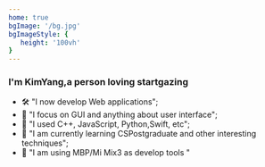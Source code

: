 ```yaml
---
home: true
bgImage: '/bg.jpg'
bgImageStyle: {
   height: '100vh'
}
---
```


### I'm KimYang,a person loving startgazing
   - 🛠  "I now develop Web applications";
   - 🤔  "I focus on GUI and anything about user interface"; 
   - 🔗  "I used C++, JavaScript, Python,Swift, etc";
   - 🦀  "I am currently learning CSPostgraduate and other interesting techniques";
   - 📱  "I am using MBP/Mi Mix3 as develop tools "